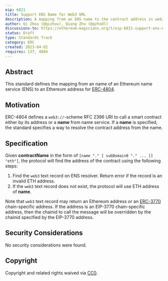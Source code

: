 ```yaml
---
eip: 6821
title: Support ENS Name for Web3 URL
description: A mapping from an ENS name to the contract address in web3://
author: Qi Zhou (@qizhou), Qiang Zhu (@qzhodl)
discussions-to: https://ethereum-magicians.org/t/eip-6821-support-ens-name-for-web3-url/13654
status: Draft
type: Standards Track
category: ERC
created: 2023-04-02
requires: 137, 4804
---
```


## Abstract

This standard defines the mapping from an name of an Ethereum name service (ENS) to an Ethereum address for [ERC-4804](../eip-4804.md).

## Motivation

ERC-4804 defines a `web3://`-scheme RFC 2396 URI to call a smart contract either by its address or a **name** from name service.  If a **name** is specified, the standard specifies a way to resolve the contract address from the name.

## Specification

Given **contractName** in the form of `[name "." [ subDomain0 "." ... ]] "eth"]`, the protocol will find the address of the contract using the following steps:
1. Find the `web3` text record on ENS resolver.  Return error if the record is an invalid ETH address.
2. If the `web3` text record does not exist, the protocol will use ETH address of **name**.

Note that `web3` text record may return an Ethereum address or an [ERC-3770](../eip-3770.md) chain-specific address.  If the address is an EIP-3770 chain-specific address, then the chainid to call the message will be overridden by the chainid specified by the EIP-3770 address.

## Security Considerations

No security considerations were found.

## Copyright

Copyright and related rights waived via [CC0](../LICENSE.md).
